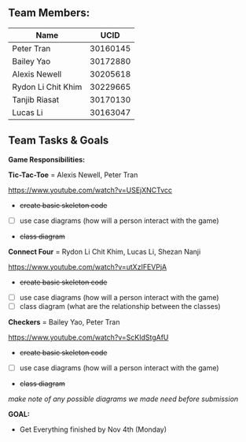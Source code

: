 **Team Members:**
------------------------------------------

| Name               | UCID     |
|---------------     |----------|
| Peter Tran         | 30160145 |
| Bailey Yao         | 30172880 |
| Alexis Newell      | 30205618 |
| Rydon Li Chit Khim | 30229665 |
| Tanjib Riasat      | 30170130 |
| Lucas Li           | 30163047 | 

**Team Tasks & Goals**
------------------------------------------
**Game Responsibilities:**

**Tic-Tac-Toe** = Alexis Newell, Peter Tran 

https://www.youtube.com/watch?v=USEjXNCTvcc

- ~~create basic skeleton code~~
- [ ] use case diagrams (how will a person interact with the game)
- ~~class diagram~~

**Connect Four** = Rydon Li Chit Khim, Lucas Li, Shezan Nanji

https://www.youtube.com/watch?v=utXzIFEVPjA

- ~~create basic skeleton code~~
- [ ] use case diagrams (how will a person interact with the game)
- [ ] class diagram (what are the relationship between the classes)

**Checkers** = Bailey Yao, Peter Tran

https://www.youtube.com/watch?v=ScKIdStgAfU

- ~~create basic skeleton code~~ 
- [ ] use case diagrams (how will a person interact with the game)
- ~~class diagram~~

_*make note of any possible diagrams we made need before submission*_

**GOAL:**
- Get Everything finished by Nov 4th (Monday)

